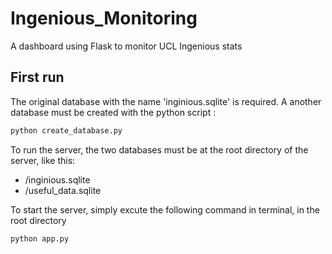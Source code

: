 # Ingenious_Monitoring
A dashboard using Flask to monitor UCL Ingenious stats


## First run

The original database with the name 'inginious.sqlite' is required. A another database must be created with the python script :
```bash
python create_database.py
```


To run the server, the two databases must be at the root directory of the server, like this:
 -  /inginious.sqlite
 -  /useful_data.sqlite
 
 
To start the server, simply excute the following command in terminal, in the root directory
```bash
python app.py
```


